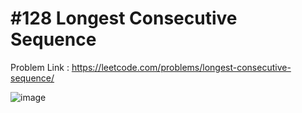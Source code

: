 # #128 Longest Consecutive Sequence

Problem Link : https://leetcode.com/problems/longest-consecutive-sequence/

![image](https://user-images.githubusercontent.com/107335905/174435149-0ea63a59-fa74-4d9d-8730-7489816e0118.png)
